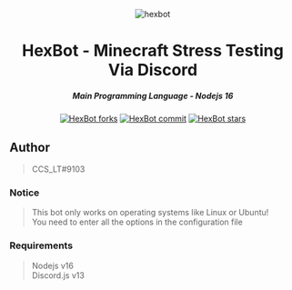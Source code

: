 <p align="center"><img src="https://i.imgur.com/bAfTdtk.png" alt="hexbot"></p>

<h1 align="center">HexBot - Minecraft Stress Testing Via Discord</h1>
<em><h5 align="center">Main Programming Language - Nodejs 16</h5></em>

<p align="center">
<a href="#"><img alt="HexBot forks" src="https://img.shields.io/github/forks/ccs-lt/HexBot?style=for-the-badge&logo=CurseForge&color=#12FFC6"></a>
<a href="#"><img alt="HexBot commit" src="https://img.shields.io/github/last-commit/ccs-lt/HexBot/main?style=for-the-badge&logo=github&color=red"></a>
<a href="#"><img alt="HexBot stars" src="https://img.shields.io/github/stars/ccs-lt/HexBot?style=for-the-badge&color=blue&logo=stripe"></a>

## Author
> CCS_LT#9103

### Notice
> This bot only works on operating systems like Linux or Ubuntu!<br/>
> You need to enter all the options in the configuration file<br/>

### Requirements
> Nodejs v16<br/>
> Discord.js v13
